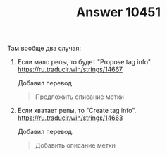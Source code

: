 ﻿---
title: "Answer 10451"
se.owner.user_id: 15479
se.owner.display_name: "Suvitruf - Andrei Apanasik"
se.owner.link: "https://ru.meta.stackoverflow.com/users/15479/suvitruf-andrei-apanasik"
se.answer_id: 10451
se.question_id: 10450
se.post_type: answer
se.score: 3
se.is_accepted: True
---
<p>Там вообще два случая:</p>

<ol>
<li><p>Если мало репы, то будет "Propose tag info".
<a href="https://ru.traducir.win/strings/14667" rel="nofollow noreferrer">https://ru.traducir.win/strings/14667</a></p>

<p>Добавил перевод.</p>

<blockquote>
  <p>Предложить описание метки</p>
</blockquote></li>
<li><p>Если хватает репы, то "Create tag info". <a href="https://ru.traducir.win/strings/14663" rel="nofollow noreferrer">https://ru.traducir.win/strings/14663</a></p>

<p>Добавил перевод.</p>

<blockquote>
  <p>Добавить описание метки</p>
</blockquote></li>
</ol>
